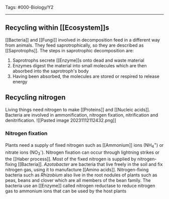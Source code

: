 Tags: #000-Biology/Y2

---
## Recycling within [[Ecosystem]]s
[[Bacteria]] and [[Fungi]] involved in decomposition feed in a different way from animals. They feed saprotrophically, so they are described as [[Saprotrophs]]. The steps in saprotrophic decomposition are:
1. Saprotrophs secrete [[Enzyme]]s onto dead and waste material
2. Enzymes digest the material into small molecules which are then absorbed into the saprotroph's body
3. Having been absorbed, the molecules are stored or respired to release energy

## Recycling nitrogen
Living things need nitrogen to make [[Proteins]] and [[Nucleic acids]]. Bacteria are involved in ammonification, nitrogen fixation, nitrification and denitrification.
![[Pasted image 20231112112432.png]]

### Nitrogen fixation
Plants need a supply of fixed nitrogen such as [[Ammonium]] ions (NH<sub>4</sub><sup>+</sup>) or nitrate ions (NO<sub>3</sub><sup>-</sup>). Nitrogen fixation can occur through lightning strikes or the [[Haber process]]. Most of the fixed nitrogen is supplied by nitrogen-fixing [[Bacteria]]. *Azotobacter* are bacteria that live freely in the soil and fix nitrogen gas, using it to manufacture [[Amino acids]]. Nitrogen-fixing bacteria such as *Rhizobium* also live in the root nodules of plants such as peas, beans and clover which are all members of the bean family. The bacteria use an [[Enzyme]] called nitrogen reductase to reduce nitrogen gas to ammonium ions that can be used by the host plants